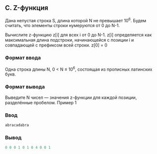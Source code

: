 ﻿## C. Z-функция

Дана непустая строка S, длина которой N не превышает 10<sup>6</sup>. Будем считать, что элементы строки нумеруются от 0 до N-1.

Вычислите z-функцию z[i] для всех i от 0 до N-1. z[i] определяется как максимальная длина подстроки, начинающейся с позиции i и совпадающей с префиксом всей строки. z[0] = 0
### Формат ввода 
Одна строка длины N, 0 < N ≤ 10<sup>6</sup>, состоящая из прописных латинских букв.  
### Формат вывода

Выведите N чисел — значения z-функции для каждой позиции, разделённые пробелом.
Пример 1   

### Ввод
```cpp
abracadabra
```
### Вывод
```cpp
0 0 0 1 0 1 0 4 0 0 1 
```
